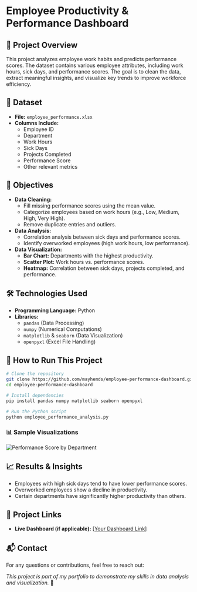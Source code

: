 # Employee Productivity & Performance Dashboard

## 📌 Project Overview

This project analyzes employee work habits and predicts performance scores. The dataset contains various employee attributes, including work hours, sick days, and performance scores. The goal is to clean the data, extract meaningful insights, and visualize key trends to improve workforce efficiency.

## 📂 Dataset

- **File:** `employee_performance.xlsx`
- **Columns Include:**
  - Employee ID
  - Department
  - Work Hours
  - Sick Days
  - Projects Completed
  - Performance Score
  - Other relevant metrics

## 🎯 Objectives

- **Data Cleaning:**
  - Fill missing performance scores using the mean value.
  - Categorize employees based on work hours (e.g., Low, Medium, High, Very High).
  - Remove duplicate entries and outliers.
- **Data Analysis:**
  - Correlation analysis between sick days and performance scores.
  - Identify overworked employees (high work hours, low performance).
- **Data Visualization:**
  - **Bar Chart:** Departments with the highest productivity.
  - **Scatter Plot:** Work hours vs. performance scores.
  - **Heatmap:** Correlation between sick days, projects completed, and performance.

## 🛠️ Technologies Used

- **Programming Language:** Python
- **Libraries:**
  - `pandas` (Data Processing)
  - `numpy` (Numerical Computations)
  - `matplotlib` & `seaborn` (Data Visualization)
  - `openpyxl` (Excel File Handling)

## 🚀 How to Run This Project

```sh
# Clone the repository
git clone https://github.com/mayhemds/employee-performance-dashboard.git
cd employee-performance-dashboard

# Install dependencies
pip install pandas numpy matplotlib seaborn openpyxl

# Run the Python script
python employee_performance_analysis.py
```

### 📊 Sample Visualizations

![Performance Score by Department](images/performance_score_by_department.png)

## 📈 Results & Insights

- Employees with high sick days tend to have lower performance scores.
- Overworked employees show a decline in productivity.
- Certain departments have significantly higher productivity than others.

## 🔗 Project Links

- **Live Dashboard (if applicable):** [[Your Dashboard Link](https://employee-appuctivity-performance-l97jywvpomphn9vxu3fqze.streamlit.app/)]

## 📬 Contact

For any questions or contributions, feel free to reach out:

_This project is part of my portfolio to demonstrate my skills in data analysis and visualization._ 🚀
